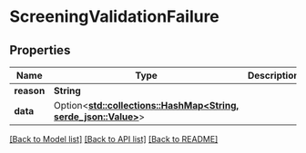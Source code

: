 # ScreeningValidationFailure

## Properties

Name | Type | Description | Notes
------------ | ------------- | ------------- | -------------
**reason** | **String** |  | 
**data** | Option<[**std::collections::HashMap<String, serde_json::Value>**](serde_json::Value.md)> |  | [optional]

[[Back to Model list]](../README.md#documentation-for-models) [[Back to API list]](../README.md#documentation-for-api-endpoints) [[Back to README]](../README.md)


